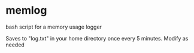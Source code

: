 # memlog
bash script for a memory usage logger

Saves to "log.txt" in your home directory once every 5 minutes.  Modify as needed
